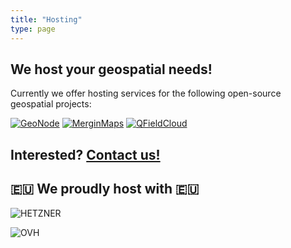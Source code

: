 ```yaml
---
title: "Hosting"
type: page
---
```

## We host your geospatial needs!

Currently we offer hosting services for the following open-source geospatial projects:


[![GeoNode](https://avatars.githubusercontent.com/u/132843?s=200&v=4)](/hosting/geonode)
[![MerginMaps](https://avatars.githubusercontent.com/u/88134486?s=200&v=4)](/hosting/merginmaps)
[![QFieldCloud](https://qfield.cloud/img/logo_sidetext.svg)](/hosting/qfieldcloud)


## Interested? [Contact us!](mailto:info@geocrafter.eu)


## :eu: We proudly host with :eu:

![HETZNER](https://www.hetzner.com/_resources/themes/hetzner/images/logo/hetzner-logo.svg?m=1741092439)

![OVH](https://upload.wikimedia.org/wikipedia/commons/4/45/Logo_OVH.svg)


